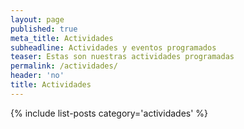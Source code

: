```yaml
---
layout: page
published: true
meta_title: Actividades
subheadline: Actividades y eventos programados
teaser: Estas son nuestras actividades programadas
permalink: /actividades/
header: 'no'
title: Actividades
---
```

{% include list-posts category='actividades' %}
